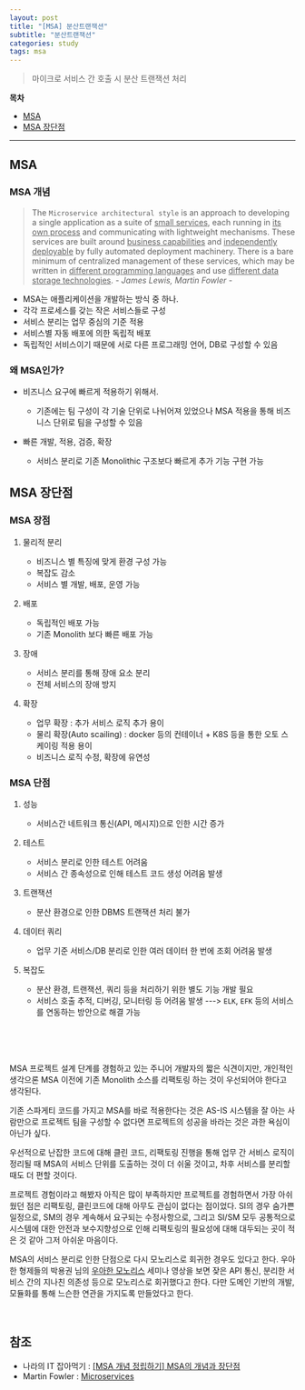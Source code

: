 ```yaml
---
layout: post
title: "[MSA] 분산트랜잭션"
subtitle: "분산트랜잭션"
categories: study
tags: msa
---
```


> 마이크로 서비스 간 호출 시 분산 트랜잭션 처리

**목차**  
 - [MSA](#msa)  
 - [MSA 장단점](##msa-장단점-1)
---

## MSA

### MSA 개념
> The `Microservice architectural style` is an approach to developing a single application as a suite of <u>small services</u>, each running in <u>its own process</u> and communicating with lightweight mechanisms.
These services are built around <u>business capabilities</u> and <u>independently deployable</u> by fully automated deployment machinery. There is a bare minimum of centralized management of these services, which may be written in <u>different programming languages</u> and use <u>different data storage technologies</u>.
 *-  James Lewis, Martin Fowler  -*

 - MSA는 애플리케이션을 개발하는 방식 중 하나.
 - 각각 프로세스를 갖는 작은 서비스들로 구성
 - 서비스 분리는 업무 중심의 기준 적용
 - 서비스별 자동 배포에 의한 독립적 배포
 - 독립적인 서비스이기 때문에 서로 다른 프로그래밍 언어, DB로 구성할 수 있음

### 왜 MSA인가?
- 비즈니스 요구에 빠르게 적용하기 위해서.
   + 기존에는 팀 구성이 각 기술 단위로 나뉘어져 있었으나 MSA 적용을 통해 비즈니스 단위로 팀을 구성할 수 있음

- 빠른 개발, 적용, 검증, 확장
   + 서비스 분리로 기존 Monolithic 구조보다 빠르게 추가 기능 구현 가능

## MSA 장단점

### MSA 장점

1. 물리적 분리
   - 비즈니스 별 특징에 맞게 환경 구성 가능
   - 복잡도 감소
   - 서비스 별 개발, 배포, 운영 가능

2. 배포
   - 독립적인 배포 가능
   - 기존 Monolith 보다 빠른 배포 가능

3. 장애
   - 서비스 분리를 통해 장애 요소 분리
   - 전체 서비스의 장애 방지

4. 확장
   - 업무 확장 : 추가 서비스 로직 추가 용이
   - 물리 확장(Auto scailing) : docker 등의 컨테이너 + K8S 등을 통한 오토 스케이링 적용 용이
   - 비즈니스 로직 수정, 확장에 유연성


### MSA 단점

1. 성능
   -  서비스간 네트워크 통신(API, 메시지)으로 인한 시간 증가

2. 테스트
   - 서비스 분리로 인한 테스트 어려움
   - 서비스 간 종속성으로 인해 테스트 코드 생성 어려움 발생

3. 트랜잭션
   - 분산 환경으로 인한 DBMS 트랜잭션 처리 불가

4. 데이터 쿼리
   - 업무 기준 서비스/DB 분리로 인한 여러 데이터 한 번에 조회 어려움 발생

5. 복잡도
   - 분산 환경, 트랜잭션, 쿼리 등을 처리하기 위한 별도 기능 개발 필요
   - 서비스 호출 추적, 디버깅, 모니터링 등 어려움 발생 ---> `ELK`, `EFK` 등의 서비스를 연동하는 방안으로 해결 가능


<br/>
<br/>
<br/>

MSA 프로젝트 설계 단계를 경험하고 있는 주니어 개발자의 짧은 식견이지만, 개인적인 생각으론 MSA 이전에 기존 Monolith 소스를 리팩토링 하는 것이 우선되어야 한다고 생각된다.

기존 스파게티 코드를 가지고 MSA를 바로 적용한다는 것은 AS-IS 시스템을 잘 아는 사람만으로 프로젝트 팀을 구성할 수 없다면 프로젝트의 성공을 바라는 것은 과한 욕심이 아닌가 싶다.

우선적으로 난잡한 코드에 대해 클린 코드, 리팩토링 진행을 통해 업무 간 서비스 로직이 정리될 때 MSA의 서비스 단위를 도출하는 것이 더 쉬울 것이고, 차후 서비스를 분리할 때도 더 편할 것이다.

프로젝트 경험이라고 해봤자 아직은 많이 부족하지만 프로젝트를 경험하면서 가장 아쉬웠던 점은 리팩토링, 클린코드에 대해 아무도 관심이 없다는 점이었다. SI의 경우 숨가쁜 일정으로, SM의 경우 계속해서 요구되는 수정사항으로, 그리고 SI/SM 모두 공통적으로 시스템에 대한 안전과 보수지향성으로 인해 리팩토링의 필요성에 대해 대두되는 곳이 적은 것 같아 그저 아쉬운 마음이다.

MSA의 서비스 분리로 인한 단점으로 다시 모노리스로 회귀한 경우도 있다고 한다. 우아한 형제들의 박용권 님의 [우아한 모노리스](https://www.youtube.com/watch?v=SrQeIz3gXZg&fbclid=IwAR0e9aHmgC-WvhVFyeoEScr2qh9nhrTDyKfHkM8-6Nsq_EEKZZ-HguWpjwI) 세미나 영상을 보면 잦은 API 통신, 분리한 서비스 간의 지나친 의존성 등으로 모노리스로 회귀했다고 한다. 다만 도메인 기반의 개발, 모듈화를 통해 느슨한 연관을 가지도록 만들었다고 한다.

<br/>

## 참조

- 나라의 IT 잡아먹기 : [[MSA 개념 정립하기] MSA의 개념과 장단점](https://waspro.tistory.com/429?category=857035)
- Martin Fowler : [Microservices](https://martinfowler.com/articles/microservices.html)